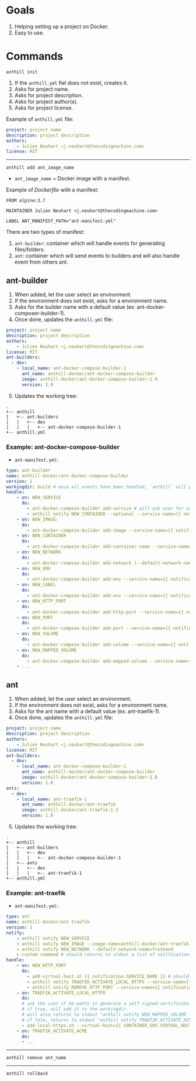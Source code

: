 # Goals

1. Helping setting up a project on Docker.
2. Easy to use.

# Commands

`anthill init`

1. If the `anthill.yml` fiel does not exist, creates it.
2. Asks for project name.
3. Asks for project description.
4. Asks for project author(s).
5. Asks for project license.

Example of `anthill.yml` file:

```yaml
project: project name
description: project description
authors:
    - Julien Neuhart <j.neuhart@thecodingmachine.com>
license: MIT
```

---

`anthill add ant_image_name`

* `ant_image_name` = Docker image with a manifest.

Example of *Dockerfile* with a manifest:

```
FROM alpine:3.7

MAINTAINER Julien Neuhart <j.neuhart@thecodingmachine.com>

LABEL ANT_MANIFEST_PATH="ant-manifest.yml"
```

There are two types of manifest:

1. `ant-builder`: container which will handle events for generating files/folders.
2. `ant`: container which will send events to builders and will also handle event from others ant.

## ant-builder

1. When added, let the user select an environment.
2. If the environment does not exist, asks for a environment name.
3. Asks for the builder name with a default value (ex: ant-docker-composer-builder-1).
4. Once done, updates the `anthill.yml` file:

```yaml
project: project name
description: project description
authors:
    - Julien Neuhart <j.neuhart@thecodingmachine.com>
license: MIT
ant-builders:
  - dev:
    - local_name: ant-docker-compose-builder-1
      ant_name: anthill-docker/ant-docker-compose-builder
      image: anthill-docker/ant-docker-compose-builder:1.0
      version: 1.0
```

5. Updates the working tree:

```
.
+-- anthill
|   +-- ant-builders
|   |   +-- dev
|   |   |   +-- ant-docker-compose-builder-1
+-- anthill.yml
```

### Example: ant-docker-compose-builder

* `ant-manifest.yml`:

```yaml
type: ant-builder
name: anthill-docker/ant-docker-compose-builder
version: 1
workingdir: build # once all events have been handled, `anthill` will put the generated files/folders from this directory to `anthill/ant-builders/dev/ant-docker-compose-builder-1`.
handle:
    - on: NEW_SERVICE
      do: 
        - ant-docker-compose-builder add-service # will ask user for service name and on which networks he wants to attach it
        - anthill notify NEW_CONTAINER --optional --service-name={{ notification.SERVICE_NAME }}
    - on: NEW_IMAGE:
      do:
        - ant-docker-compose-builder add-image --service-name={{ notification.SERVICE_NAME }}
    - on: NEW_CONTAINER
      do:
        - ant-docker-compose-builder add-container-name --service-name={{ notification.SERVICE_NAME }} # will ask user for container name
    - on: NEW_NETWORK
      do:
        - ant-docker-compose-builder add-network [--default-network-name=networkName] # will ask user for network name and which services he want to attach it
    - on: NEW_ENV
      do:
        - ant-docker-compose-builder add-env --service-name={{ notification.SERVICE_NAME }} --env-key-name={{ notification.ENV_KEY_NAME }} [--value-pattern={{ notification.VALUE_PATTERN }} --default-value={{ notification.DEFAULT_VALUE }} --value={{ notification.VALUE }}] # will ask user for env value if --value has not been specified
    - on: NEW_LABEL
      do:
        - ant-docker-compose-builder add-env --service-name={{ notification.SERVICE_NAME }} --label-key-name={{ notification.LABEL_KEY_NAME }} [--value-pattern={{ notification.VALUE_PATTERN }} --default-value={{ notification.DEFAULT_VALUE }} --value={{ notification.VALUE }}] # will ask user for label value if --value has not been specified
    - on: NEW_HTTP_PORT
      do:
        - ant-docker-compose-builder add-http-port --service-name={{ notification.SERVICE_NAME }} --container-http-port:80 [--default-host-http-port=80] # will ask user for port from host to map
    - on: NEW_PORT
      do:
        - ant-docker-compose-builder add-port --service-name={{ notification.SERVICE_NAME }} --container-port:3306 [--default-host-port=3306] # will ask user for port from host to map
    - on: NEW_VOLUME
      do:
        - ant-docker-compose-builder add-volume --service-name={{ notification.SERVICE_NAME }} # will ask user for volume name
    - on: NEW_MAPPED_VOLUME
      do:
        - ant-docker-compose-builder add-mapped-volume --service-name={{ notification.SERVICE_NAME }} --container-path={{ notification.CONTAINER_PATH }} [--host-path=hostPath] # will ask user for host path to map --host-path has not been specified
    - ...
```

## ant

1. When added, let the user select an environment.
2. If the environment does not exist, asks for a environment name.
3. Asks for the ant name with a default value (ex: ant-traefik-1).
4. Once done, updates the `anthill.yml` file:

```yaml
project: project name
description: project description
authors:
    - Julien Neuhart <j.neuhart@thecodingmachine.com>
license: MIT
ant-builders:
  - dev:
    - local_name: ant-docker-compose-builder-1
      ant_name: anthill-docker/ant-docker-compose-builder
      image: anthill-docker/ant-docker-compose-builder:1.0
      version: 1.0
ants:
  - dev:
    - local_name: ant-traefik-1
      ant_name: anthill-docker/ant-traefik
      image: anthill-docker/ant-traefik:1.5
      version: 1.0
```

5. Updates the working tree:

```
.
+-- anthill
|   +-- ant-builders
|   |   +-- dev
|   |   |   +-- ant-docker-compose-builder-1
|   +-- ants
|   |   +-- dev
|   |   |   +-- ant-traefik-1
+-- anthill.yml
```

### Example: ant-traefik

* `ant-manifest.yml`:

```yaml
type: ant
name: anthill-docker/ant-traefik
version: 1
notify:
    - anthill notify NEW_SERVICE
    - anthill notify NEW_IMAGE --image-name=anthill-docker/ant-traefik:1.15
    - anthill notify NEW_NETWORK --default-network-name=frontend
    - custom command # should returns to stdout a list of notifications or exit 0 
handle:
    - on: NEW_HTTP_PORT
      do:
        - add-virtual-host.sh {{ notification.SERVICE_NAME }} # should returns to stdout a list of notifications like NEW_LABEL with mapped port + virtualhost
        - anthill notify TRAEFIK_ACTIVATE_LOCAL_HTTPS --service-name={{ notification.SERVICE_NAME }} --virtual-host={{ CONTAINER_ENV.VIRTUAL_HOST }}
        - anthill notify REMOVE_HTTP_PORT --service-name={{ notification.SERVICE_NAME }}
    - on: TRAEFIK_ACTIVATE_LOCAL_HTTPS
      do:
      # ask the user if he wants to generate a self-signed-certificate. 
      # if true, will add it to the workingdir.
      # will also returns to stdout "anthill notify NEW_MAPPED_VOLUME --serviceName={{ notification.SERVICE_NAME }} --container-path=build/certs --host-path={{ ant.HOST_PATH }}/certs"
      # if fale, returns to stdout "anthill notify TRAEFIK_ACTIVATE_ACME"
      - add-local-https.sh --virtual-host={{ CONTAINER_ENV.VIRTUAL_HOST }} 
    - on: TRAEFIK_ACTIVATE_ACME
      do:
      - ...
```


---

`anthill remove ant_name`

---

`anthill rollback`